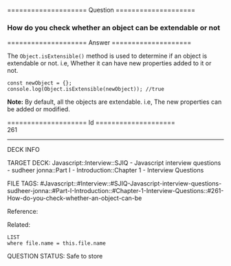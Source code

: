 ==================== Question ====================  

### How do you check whether an object can be extendable or not  

==================== Answer ====================  

The `Object.isExtensible()` method is used to determine if an object is extendable or not. i.e, Whether it can have new properties added to it or not.

<!-- codeblock-start -->
<pre><code class="hljs language-javascript"><span class="hljs-keyword">const</span> newObject = {};
<span class="hljs-variable language_">console</span>.<span class="hljs-title function_">log</span>(<span class="hljs-title class_">Object</span>.<span class="hljs-title function_">isExtensible</span>(newObject)); <span class="hljs-comment">//true</span>
</code></pre>
<!-- codeblock-end -->

**Note:** By default, all the objects are extendable. i.e, The new properties can be added or modified.

==================== Id ====================  
261

---

DECK INFO

TARGET DECK: Javascript::Interview::SJIQ - Javascript interview questions - sudheer jonna::Part I - Introduction::Chapter 1 - Interview Questions

FILE TAGS: #Javascript::#Interview::#SJIQ-Javascript-interview-questions-sudheer-jonna::#Part-I-Introduction::#Chapter-1-Interview-Questions::#261-How-do-you-check-whether-an-object-can-be

Reference:

Related:

```dataview
LIST
where file.name = this.file.name
```

QUESTION STATUS: Safe to store

